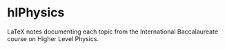 # hlPhysics
LaTeX notes documenting each topic from the International Baccalaureate course on Higher Level Physics.
